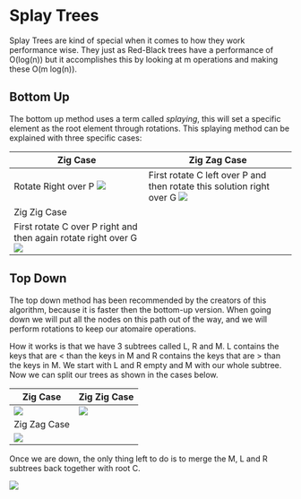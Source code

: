 # Splay Trees

Splay Trees are kind of special when it comes to how they work performance wise. They just as Red-Black trees have a performance of O\(log\(n\)\) but it accomplishes this by looking at m operations and making these O\(m log\(n\)\).

## Bottom Up

The bottom up method uses a term called _splaying_, this will set a specific element as the root element through rotations. This splaying method can be explained with three specific cases:

| Zig Case | Zig Zag Case |
| --- | --- |
| Rotate Right over P ![](/images/datastructures/splay_bottom_up_zig_case.png) | First rotate C left over P and then rotate this solution right over G ![](/images/datastructures/splay_bottom_up_zig_zag_case.png) |
| Zig Zig Case |  |
| First rotate C over P right and then again rotate right over G ![](/images/datastructures/splay_bottom_up_zig_zig_case.png) |  |

## Top Down

The top down method has been recommended by the creators of this algorithm, because it is faster then the bottom-up version. When going down we will put all the nodes on this path out of the way, and we will perform rotations to keep our atomaire operations.

How it works is that we have 3 subtrees called L, R and M. L contains the keys that are < than the keys in M and R contains the keys that are > than the keys in M. We start with L and R empty and M with our whole subtree. Now we can split our trees as shown in the cases below.

| Zig Case | Zig Zig Case |
| --- | --- |
| ![](/images/datastructures/splay_top_down_zig_case.png) | ![](/images/datastructures/splay_top_down_zig_zig_case.png) |
| Zig Zag Case |  |
| ![](/images/datastructures/splay_top_down_zig_zag_case.png) |  |

Once we are down, the only thing left to do is to merge the M, L and R subtrees back together with root C.

![](/images/datastructures/splay_top_down_merge.png)